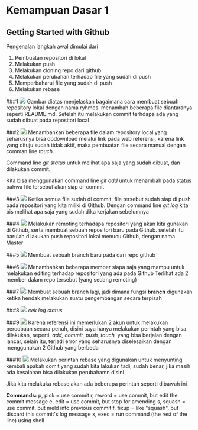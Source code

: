 # Kemampuan Dasar 1
## Getting Started with Github

Pengenalan langkah awal dimulai dari 
  1. Pembuatan repositori di lokal
  2. Melakukan push
  3. Melakukan cloning repo dari github
  4. Melakukan perubahan terhadap file yang sudah di push
  5. Memperbaharui file yang sudah di push
  6. Melakukan rebase

###1
![](https://github.com/dummytarget/praxis-academy/blob/master/img/pr1-a.png)
Gambar diatas menjelaskan bagaimana cara membuat sebuah repository lokal dengan nama ryhmes. menambah beberapa file diantaranya seperti README.md. Setelah itu melakukan commit terhdapa ada yang sudah dibuat pada repositori local

###2
![](https://github.com/dummytarget/praxis-academy/blob/master/img/pr1-b.png)
Menambahkan beberapa file dalam repository local yang seharusnya bisa dodownload melalui link pada web referensi, karena link yang dituju sudah tidak aktif, maka pembuatan file secara manual dengan comman line _touch_.

Command line _git status_ untuk melihat apa saja yang sudah dibuat, dan dilakukan commit.

Kita bisa menggunakan command line _git add_ untuk menambah pada status bahwa file tersebut akan siap di-commit

###3
![](https://github.com/dummytarget/praxis-academy/blob/master/img/pr1-c.png)
Ketika semua file sudah di commit, file tersebut sudah siap di push pada repositori yang kita miliki di Github. 
Dengan command line _git log_ kita bis melihat apa saja yang sudah dika kerjakan sebelumnya

###4
![](https://github.com/dummytarget/praxis-academy/blob/master/img/pr1-d.png)
Melakukan remoting terhadapa repositori yang akan kita gunakan di Github, serta membuat sebuah repositori baru pada Github.
setelah itu barulah dilakukan push repositori lokal menucu Github, dengan nama Master

###5
![](https://github.com/dummytarget/praxis-academy/blob/master/img/pr1-e.png)
Membuat sebuah branch baru pada dari repo github

###6
![](https://github.com/dummytarget/praxis-academy/blob/master/img/pr1-f.png)
Menambahkan beberapa member siapa saja yang mampu untuk melakukan editing terhadap repositori yang ada pada Github
Terlihat ada 2 member dalam repo tersebut (yang sedang remoting) 

###7
![](https://github.com/dummytarget/praxis-academy/blob/master/img/pr1-g.png)
Membuat sebuah branch lagi, jadi dimana fungsi __branch__ digunakan ketika hendak melakukan suatu pengembangan secara terpisah

###8
![](https://github.com/dummytarget/praxis-academy/blob/master/img/pr1-h.png)
_cek log status_

###9
![](https://github.com/dummytarget/praxis-academy/blob/master/img/pr1-i.png)
Karena referensi ini memerlukan 2 akun untuk melakukan percobaan secara penuh, disini saya hanya melakukan perintah yang bisa dilakukan, seperti, _add, commit, push, touch,_ yang bisa berjalan dengan lancar, selain itu, terjadi error yang seharusnya diselesaikan dengan menggunakan 2 Github yang berbeda

###10
![](https://github.com/dummytarget/praxis-academy/blob/master/img/pr1-j.png)
Melakukan perintah rebase yang digunakan untuk menyunting kembali apakah comit yang sudah kita lakukan tadi, sudah benar, jika masih ada kesalahan bisa dilakukan perubahamn disini

Jika kita melakuka rebase akan ada beberapa perintah seperti dibawah ini

__Commands:__
p, pick = use commit 
r, reword = use commit, but edit the commit message 
e, edit = use commit, but stop for amending 
s, squash = use commit, but meld into previous commit 
f, fixup = like "squash", but discard this commit's log message 
x, exec = run command (the rest of the line) using shell 
